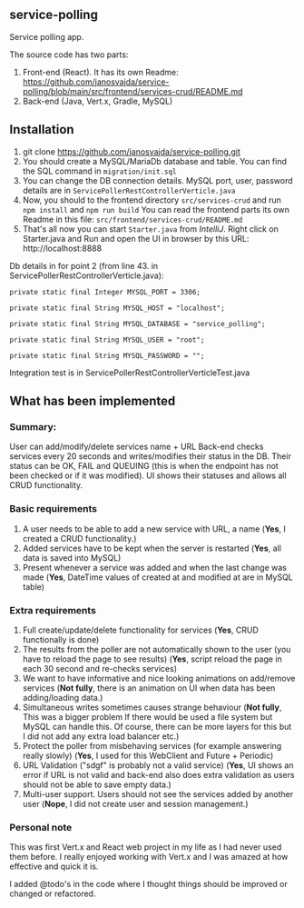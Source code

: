 ## service-polling 

Service polling app.

The source code has two parts: 

1. Front-end (React). It has its own Readme: https://github.com/janosvajda/service-polling/blob/main/src/frontend/services-crud/README.md
1. Back-end (Java, Vert.x, Gradle, MySQL)

## Installation

1. git clone https://github.com/janosvajda/service-polling.git
1. You should create a MySQL/MariaDb database and table. You can find the SQL command in `migration/init.sql`
1. You can change the DB connection details. MySQL port, user, password details are in `ServicePollerRestControllerVerticle.java`
1. Now, you should to the frontend directory `src/services-crud` and run `npm install` and `npm run build` You can read the frontend parts its own Readme in this file: `src/frontend/services-crud/README.md`
1. That's all now you can start `Starter.java` from _IntelliJ_. Right click on Starter.java and Run and open the UI in browser by this URL: http://localhost:8888

Db details in for point 2 (from line 43. in ServicePollerRestControllerVerticle.java):

    private static final Integer MYSQL_PORT = 3306;

    private static final String MYSQL_HOST = "localhost";

    private static final String MYSQL_DATABASE = "service_polling";

    private static final String MYSQL_USER = "root";

    private static final String MYSQL_PASSWORD = "";


Integration test is in ServicePollerRestControllerVerticleTest.java

## What has been implemented

### Summary:

User can add/modify/delete services name + URL
Back-end checks services every 20 seconds and writes/modifies their status in the DB. Their status can be OK, FAIL and QUEUING (this is when the endpoint has not been checked or if it was modified).
UI shows their statuses and allows all CRUD functionality.

### Basic requirements

1. A user needs to be able to add a new service with URL, a name (**Yes**, I created a CRUD functionality.)
1. Added services have to be kept when the server is restarted (**Yes**, all data is saved into MySQL)
1. Present whenever a service was added and when the last change was
   made (**Yes**, DateTime values of created at and modified at are in MySQL table)

### Extra requirements

1. Full create/update/delete functionality for services (**Yes**, CRUD functionally is done)
1. The results from the poller are not automatically shown to the user
   (you have to reload the page to see results) (**Yes**, script reload the page in each 30 second and re-checks services)
1. We want to have informative and nice looking animations on
   add/remove services (**Not fully**, there is an animation on UI when data has been adding/loading data.)
1. Simultaneous writes sometimes causes strange behaviour (**Not fully**, This was a bigger problem If there would be used a file system but MySQL can handle this. Of course, there can be more layers for this but I did not add any extra load balancer etc.)
1. Protect the poller from misbehaving services (for example answering
   really slowly) (**Yes**, I used for this WebClient and Future + Periodic)
1. URL Validation ("sdgf" is probably not a valid service) (**Yes**, UI shows an error if URL is not valid and back-end also does extra validation as users should not be able to save empty data.)
1. Multi-user support. Users should not see the services added by
   another user (**Nope**, I did not create user and session management.)

### Personal note
This was first Vert.x and React web project in my life as I had never used them before. I really enjoyed working with Vert.x and I was amazed at how effective and quick it is.

I added @todo's in the code where I thought things should be improved or changed or refactored.
